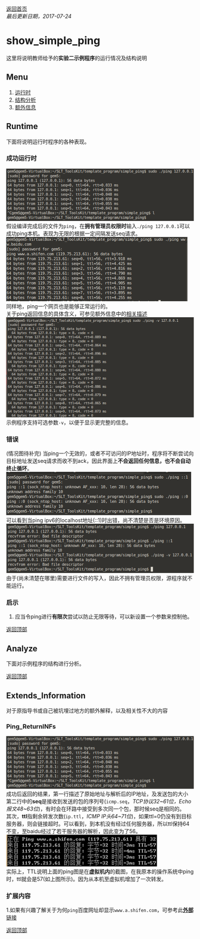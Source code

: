 [返回首页](https://rushftk.github.io/SLT_ToolsKit/index_chs)  
_最后更新日期，2017-07-24_  
# show_simple_ping  
这里将说明教师给予的**实验二示例程序**的运行情况及结构说明  
## Menu  
1. [运行时](#runtime)  
2. [结构分析](#analyze)  
3. [额外信息](#extends_information)  

## Runtime  
下面将说明运行时程序的各种表现。  
### 成功运行时  
![none_sucessful](pics/show_template_ping/none_sucessful.png "无参数ping localhost成功")  
假设编译完成后的文件为`ping`，在**拥有管理员权限时**输入`./ping 127.0.0.1`可以成功ping本机。表现为无限的根据一定间隔发送seq请求。  
![none_webpage_sucessful](pics/show_template_ping/none_webpage_sucessful.png "无参数ping 地址成功")  
同样地，ping一个网页也是能够正常运行的。  
关于ping返回信息的具体含义，可参见额外信息中的[相关描述](#ping_returninfs)  
![v_sucessful](pics/show_template_ping/v_sucessful.png "输入可选参数 -v 后，可以看到更完整的包信息")  
示例程序支持可选参数`-v`，以便于显示更完整的信息。  

### 错误  
(情况图待补完)
当ping一个无效的，或者不可访问的IP地址时，程序将不断尝试向目标地址发送seq请求而收不到ack，因此界面上**不会返回任何信息，也不会自动终止循环**。  
![none_noipv6](pics/show_template_ping/none_noipv6.png "源ping程序不支持ipv6")
可以看到当ping ipv6的localhost地址(::1)时出错，尚不清楚是否是环境原因。  
![none_nosudo](pics/show_template_ping/none_nosudo.png "权限不足")  
由于(尚未清楚在哪里)需要进行文件的写入，因此不拥有管理员权限，源程序就不能运行。  

### 启示  
1. 应当令ping进行**有限次**尝试以防止无限等待，可以新设置一个参数来控制他。  


[返回顶部][Go_Back_Top]  

## Analyze  
下面对示例程序的结构进行分析。  

[返回顶部][Go_Back_Top]  

## Extends_Information  
对于原指导书或自己被坑埋过地方的额外解释，以及相关性不大的内容  

### Ping_ReturnINFs  
![none_sucessful](pics/show_template_ping/none_sucessful.png "无参数ping localhost成功")  
成功后返回的结果，第一行描述了原始地址与解析后的IP地址，及发送包的大小  
第二行中的**seq**是接收到发送的包的序列号(`icmp.seq`，_TCP协议32~61位，Echo报文48~63位_)，有时会在环路中接受到多次同一个包，那时候seq是相同的。  
其次，**ttl**指剩余转发次数(`ip.ttl`，_ICMP IP头64~71位_)，如果ttl=0仍没有到目标服务器，则会链接超时。可以看到，到本机没有经过任何服务器，所以ttl保持64不变，至baidu经过了若干服务器的解析，因此变为了56。  
![ex_ttlchanges](pics/show_template_ping/ex_ttlchanges.png "在windows上ping时，")  
实际上，TTL说明上面的ping图是在**虚拟机内**的截图，在我原本的操作系统中ping时，ttl就会是57(如上图所示)。因为从本机至虚拟机增加了一次转发。  

### 扩展内容  
1.如果有兴趣了解关于为何`ping`百度网址却显示`www.a.shifen.com`，可参考此[**外部**链接](http://zhan.renren.com/starshen?gid=3602888498023142484&checked=true)  

[返回顶部][Go_Back_Top]  



[Go_Back_Top]:#show_simple_ping